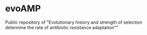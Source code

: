 # evoAMP
Public repository of "Evolutionary history and strength of selection determine the rate of antibiotic resistance adaptation""

